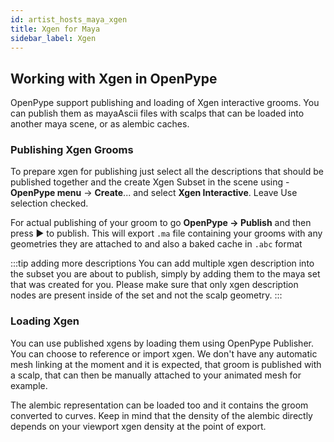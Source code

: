 ```yaml
---
id: artist_hosts_maya_xgen
title: Xgen for Maya
sidebar_label: Xgen
---
```


## Working with Xgen in OpenPype

OpenPype support publishing and loading of Xgen interactive grooms. You can publish 
them as mayaAscii files with scalps that can be loaded into another maya scene, or as
alembic caches. 

### Publishing Xgen Grooms

To prepare xgen for publishing just select all the descriptions that should be published together and the create Xgen Subset in the scene using - **OpenPype menu** → **Create**... and select **Xgen Interactive**. Leave Use selection checked.

For actual publishing of your groom to go **OpenPype → Publish** and then press ▶ to publish. This will export `.ma` file containing your grooms with any geometries they are attached to and also a baked cache in `.abc` format 


:::tip adding more descriptions
You can add multiple xgen description into the subset you are about to publish, simply by
adding them to the maya set that was created for you. Please make sure that only xgen description nodes are present inside of the set and not the scalp geometry. 
:::

### Loading Xgen

You can use published xgens by loading them using OpenPype Publisher. You can choose to reference or import xgen. We don't have any automatic mesh linking at the moment and it is expected, that groom is published with a scalp, that can then be manually attached to your animated mesh for example. 

The alembic representation can be loaded too and it contains the groom converted to curves. Keep in mind that the density of the alembic directly depends on your viewport xgen density at the point of export.
